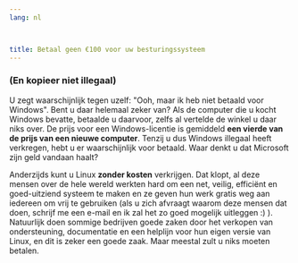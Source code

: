 ```yaml
---
lang: nl



title: Betaal geen €100 voor uw besturingssysteem
---
```


<h3>(En kopieer niet illegaal)</h3>

U zegt waarschijnlijk tegen uzelf: "Ooh, maar ik heb niet betaald voor Windows". Bent u daar
helemaal zeker van? Als de computer die u kocht Windows bevatte, betaalde u daarvoor, zelfs al
vertelde de winkel u daar niks over. De prijs voor een Windows-licentie is gemiddeld <b>een vierde
van de prijs van een nieuwe computer</b>. Tenzij u dus Windows illegaal heeft verkregen,
hebt u er waarschijnlijk voor betaald. Waar denkt u dat Microsoft zijn geld vandaan haalt?

Anderzijds kunt u Linux <b>zonder kosten</b> verkrijgen. Dat klopt, al deze mensen over de
hele wereld werkten hard om een net, veilig, efficiënt en goed-uitziend systeem te maken en ze
geven hun werk gratis weg aan iedereen om vrij te gebruiken (als u zich afvraagt waarom deze
mensen dat doen, schrijf me een e-mail en ik zal het zo goed mogelijk uitleggen :) ). Natuurlijk
doen sommige bedrijven goede zaken door het verkopen van ondersteuning, documentatie en een
helplijn voor hun eigen versie van Linux, en dit is zeker een goede zaak. Maar meestal zult u
niks moeten betalen.




